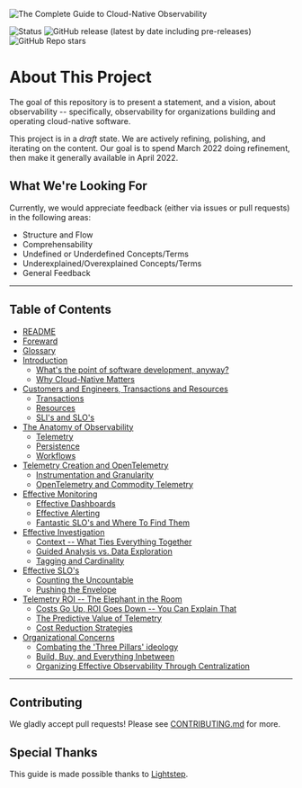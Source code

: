 ![The Complete Guide to Cloud-Native Observability](./img/header.png)

![Status](https://img.shields.io/badge/status-draft-blue?style=for-the-badge)
![GitHub release (latest by date including
pre-releases)](https://img.shields.io/github/v/release/lightstep/cloud-native-observability?include_prereleases&style=for-the-badge)
![GitHub Repo stars](https://img.shields.io/github/stars/lightstep/cloud-native-observability?style=for-the-badge)

# About This Project

The goal of this repository is to present a statement, and a vision, about
observability -- specifically, observability for organizations building and
operating cloud-native software. 

This project is in a _draft_ state. We are actively refining, polishing, and
iterating on the content. Our goal is to spend March 2022 doing refinement, then
make it generally available in April 2022.
## What We're Looking For

Currently, we would appreciate feedback (either via issues or pull requests) in
the following areas:

* Structure and Flow
* Comprehensability
* Undefined or Underdefined Concepts/Terms
* Underexplained/Overexplained Concepts/Terms
* General Feedback
---
## Table of Contents
<!-- TODO: Add subsection links to TOC -->

* [README](./README.md)
* [Foreward](<./00 - foreward.md>)
* [Glossary](<./000 - glossary.md>)
* [Introduction](<./01 - intro.md>)
    * [What's the point of software development, anyway?](<./01 - intro.md#whats-the-point-of-software-development-anyway>)
    * [Why Cloud-Native Matters](<./01 - intro.md#why-cloud-native-matters>)
* [Customers and Engineers, Transactions and Resources](<./02 - customers-and-engineers.md>)
    * [Transactions](<./02 - customers-and-engineers.md#transactions>)
    * [Resources](<./02 - customers-and-engineers.md#resources>)
    * [SLI's and SLO's](<./02 - customers-and-engineers.md#slis-and-slos>)
* [The Anatomy of Observability](<./03 - anatomy-of-observability.md>)
    * [Telemetry](<./03 - anatomy-of-observability.md#telemetry>)
    * [Persistence](<./03 - anatomy-of-observability.md#persistence>)
    * [Workflows](<./03 - anatomy-of-observability.md#workflows>)
* [Telemetry Creation and OpenTelemetry](<./04 - telemetry-creation-and-otel.md>)
    * [Instrumentation and Granularity](<./04 - telemetry-creation-and-otel.md#instrumentation-and-granularity>)
    * [OpenTelemetry and Commodity Telemetry](<./04 - telemetry-creation-and-otel.md#opentelemetry-and-commodity-telemetry>)
* [Effective Monitoring](<./05 - effective-monitoring.md>)
    * [Effective Dashboards](<./05 - effective-monitoring.md#effective-dashboards>)
    * [Effective Alerting](<./05 - effective-monitoring.md#effective-alerting>)
    * [Fantastic SLO's and Where To Find Them](<./05 - effective-monitoring.md#fantastic-slos-and-where-to-find-them>)
* [Effective Investigation](<./06 - effective-investigation.md>)
    * [Context -- What Ties Everything Together](<./06 - effective-investigation.md#context----what-ties-everything-together>)
    * [Guided Analysis vs. Data Exploration](<./06 - effective-investigation.md#guided-analysis-vs.-data-exploration>)
    * [Tagging and Cardinality](<./06 - effective-investigation.md#tagging-and-cardinality>)
* [Effective SLO's](<./07 - effective-slo.md>)
    * [Counting the Uncountable](<./07 - effective-slo.md#counting-the-uncountable>)
    * [Pushing the Envelope](<./07 - effective-slo.md#pushing-the-envelope>)
* [Telemetry ROI -- The Elephant in the Room](<./08 - telemetry-roi.md>)
    * [Costs Go Up, ROI Goes Down -- You Can Explain That](<./08 - telemetry-roi.md#costs-go-up-roi-goes-down----you-can-explain-that>)
    * [The Predictive Value of Telemetry](<./08 - telemetry-roi.md#the-predictive-value-of-telemetry>)
    * [Cost Reduction Strategies](<./08 - telemetry-roi.md#cost-reduction-strategies>)
* [Organizational Concerns](<./09 - organizational-concerns.md>)
    * [Combating the 'Three Pillars' ideology](<./09 - organizational-concerns.md#combating-the-three-pillars-ideology>)
    * [Build, Buy, and Everything Inbetween](<./09 - organizational-concerns.md#build-buy-and-everything-inbetween>)
    * [Organizing Effective Observability Through Centralization](<./09 - organizational-concerns.md#organizing-effective-observability-through-centralization>)

---
## Contributing

We gladly accept pull requests! Please see [CONTRIBUTING.md](./CONTRIBUTING.md)
for more.

## Special Thanks

This guide is made possible thanks to [Lightstep](https://lightstep.com).


